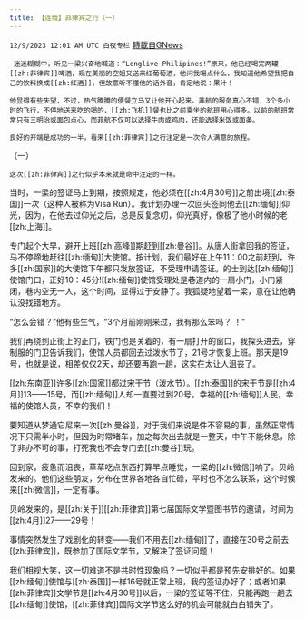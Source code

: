 ```yaml
---
title: 【连载】菲律宾之行（一）
---
```

`12/9/2023 12:01 AM UTC 白夜专栏` [轉載自GNews](https://gnews.org/articles/2088392)

         

     迷迷糊糊中，听见一梁兴奋地喊道：“Longlive Philipines!”原来，他已经喝完两罐[[zh:菲律宾]]啤酒，现在美丽的空姐又送来红葡萄酒，他问我喝点什么，我知道他希望我把自己的饮料换成[[zh:红酒]]，但故意听不懂他的话外音，肯定地说：果汁！

    他显得有些失望，不过，热气腾腾的便餐立马又让他开心起来。菲航的服务真心不错，3个多小时的飞行，不停地送来吃的喝的，[[zh:飞机]]餐也比之前乘坐的航班用心得多。以前的航班常常只有三明治或面包点心，而菲航不仅可以选择牛肉或鸡肉，还能选择米饭或面条。

    良好的开端是成功的一半，看来[[zh:菲律宾]]之行注定是一次令人满意的旅程。
         

（一）

    这次[[zh:菲律宾]]之行似乎本来就是命中注定的一样。

当时，一梁的签证马上到期，按照规定，他必须在[[zh:4月30号]]之前出境[[zh:泰国]]一次（这种人被称为Visa Run）。我计划办理一次回头签同他去[[zh:缅甸]]仰光，因为，在他去过仰光之后，总是反复念叨，仰光真好，像极了他小时候的老[[zh:上海]]。

专门起个大早，避开上班[[zh:高峰]]期赶到[[zh:曼谷]]。从唐人街拿回我的签证，马不停蹄地赶往[[zh:缅甸]]大使馆。按计划，我们最好在上午11：00之前赶到，许多[[zh:国家]]的大使馆下午都只发放签证，不受理申请签证。的士到达[[zh:缅甸]]使馆门口，正好10：45分![[zh:缅甸]]使馆受理处是巷道内的一扇小门，小门紧闭，巷内空无一人，这个时间，显得过于安静了。我狐疑地望着一梁，意在让他确认没找错地方。

“怎么会错？”他有些生气，“3个月前刚刚来过，我有那么笨吗？ ！”

我们再绕到正街上的正门，铁门也是关着的，有一扇打开的窗口，我探头进去，穿制服的门卫告诉我们，使馆人员都回去过泼水节了，21号才恢复上班。那天是19号，也就是说，相差仅仅2天，却还要再跑一趟，这实在太让人沮丧了。

[[zh:东南亚]]许多[[zh:国家]]都过宋干节（泼水节）。[[zh:泰国]]的宋干节是[[zh:4月]]13——15号，而[[zh:缅甸]]人却一直要过到20号。幸福的[[zh:缅甸]]人民，幸福的使馆人员，不幸的我们！

要知道从梦通它尼来一次[[zh:曼谷]]，对于我们来说是件不容易的事，虽然正常情况下只需半小时，但因为时常堵车，加之每次出去就是一整天，中午不能休息，除了非办不可的事，打死我也不会专门去[[zh:曼谷]]玩。

回到家，疲惫而沮丧，草草吃点东西打算早点睡觉，一梁的[[zh:微信]]响了。贝岭发来的。他们这些朋友，分布在世界各地各自忙碌，平时也不怎么联系，这个时候来[[zh:微信]]，一定有事。

贝岭发来的，是[[zh:关于]][[zh:菲律宾]]第七届国际文学暨图书节的邀请，时间为[[zh:4月]]27——29号！

事情突然发生了戏剧化的转变——我们不用去[[zh:缅甸]]了，直接在30号之前去[[zh:菲律宾]]，既参加了国际文学节，又解决了签证问题！

我们相视大笑，这一切难道不是共时性现象吗？一切似乎都是预先安排好的。如果[[zh:缅甸]]使馆与[[zh:泰国]]一样16号就正常上班，我的签证办好了；或者如果[[zh:菲律宾]]文学节是[[zh:4月30号]]以后，一梁的签证等不住，只能再跑一趟去[[zh:缅甸]]使馆，[[zh:菲律宾]]国际文学节这么好的机会可能就白白错失了。

